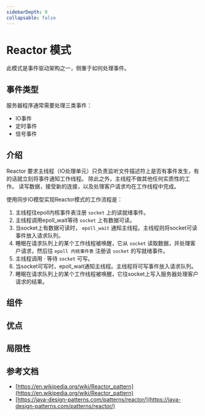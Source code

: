 ```yaml
---
sidebarDepth: 0
collapsable: false
---
```


# Reactor 模式

此模式是事件驱动架构之一，侧重于如何处理事件。

## 事件类型

服务器程序通常需要处理三类事件：

- IO事件
- 定时事件
- 信号事件

## 介绍

Reactor 要求主线程（IO处理单元）只负责监听文件描述符上是否有事件发生，有的话就立刻将事件通知工作线程。
除此之外，主线程不做其他任何实质性的工作。
读写数据，接受新的连接，以及处理客户请求均在工作线程中完成。

使用同步IO模型实现Reactor模式的工作流程是：

1. 主线程往epoll内核事件表注册 `socket` 上的读就绪事件。
2. 主线程调用epoll_wait等待 `socket` 上有数据可读。
3. 当socket上有数据可读时， `epoll_wait` 通知主线程。主线程则将socket可读事件放入请求队列。
4. 睡眠在请求队列上的某个工作线程被唤醒，它从 `socket` 读取数据，并处理客户请求，然后往 `epoll 内核事件表` 注册该 `socket` 的写就绪事件。
5. 主线程调用 · 等待 `socket` 可写。
6. 当socket可写时，epoll_wait通知主线程。主线程将可写事件放入请求队列。
7. 睡眠在请求队列上的某个工作线程被唤醒，它往socket上写入服务器处理客户请求的结果。

## 组件

## 优点

## 局限性

## 参考文档

- [https://en.wikipedia.org/wiki/Reactor_pattern](https://en.wikipedia.org/wiki/Reactor_pattern)
- [https://java-design-patterns.com/patterns/reactor/](https://java-design-patterns.com/patterns/reactor/)

